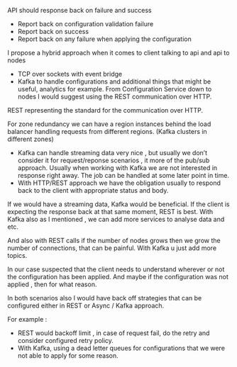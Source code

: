 API should response back on failure and success
- Report back on configuration validation failure
- Report back on success
- Report back on any failure when applying the configuration


I propose a hybrid approach when it comes to client talking to api and api to nodes

- TCP over sockets with event bridge 
- Kafka to handle configurations and additional things that might be useful, analytics for example.
 From Configuration Service down to nodes I would suggest using the REST communication over HTTP.

REST representing the standard for the communication over HTTP.

For zone redundancy we can have a region instances behind the load balancer handling requests from different regions.
(Kafka clusters in different zones) 

- Kafka can handle streaming data very nice , but usually we don’t consider it for request/reponse scenarios , it more of the pub/sub approach. Usually when working with Kafka we are not interested in response right away. The job can be handled at some later point in time.
- With HTTP/REST approach we have the obligation usually to respond back to the client with appropriate status and body.

If we would have a streaming data, Kafka would be beneficial.
If the client is expecting the response back at that same moment, REST is best.
With Kafka also as I mentioned , we can add more services to analyse data and etc.

And also with REST calls if the number of nodes grows then we grow the number of connections, that can be painful.
With Kafka u just add more topics.

In our case suspected that the client needs to understand wherever or not the configuration has been applied. 
And maybe if the configuration was not applied , then for what reason. 


In both scenarios also I would have back off strategies that can be configured either in REST or Async / Kafka approach.

For example : 
- REST would backoff limit , in case of request fail, do the retry and consider configured retry policy.
- With Kafka, using a dead letter queues for configurations that we were not able to apply for some reason.



